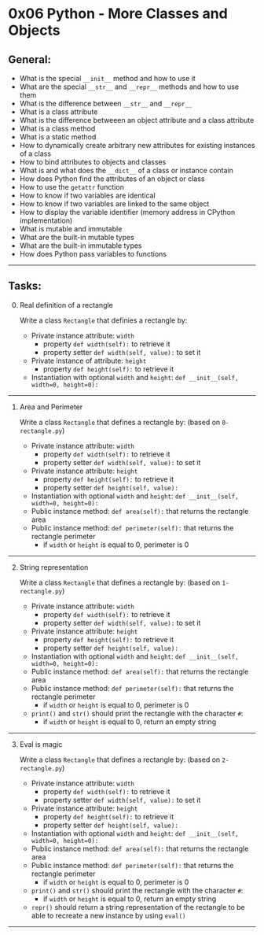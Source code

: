 # 0x06 Python - More Classes and Objects

## General: 

* What is the special `__init__` method and how to use it
* What are the special `__str__` and `__repr__` methods and how to use them
* What is the difference between `__str__` and `__repr__`
* What is a class attribute
* What is the difference betweeen an object attribute and a class attribute
* What is a class method
* What is a static method
* How to dynamically create arbitrary new attributes for existing instances of a class
* How to bind attributes to objects and classes
* What is and what does the `__dict__` of a class or instance contain
* How does Python find the attributes of an object or class
* How to use the `getattr` function
* How to know if two variables are identical
* How to know if two variables are linked to the same object
* How to display the variable identifier (memory address in CPython implementation)
* What is mutable and immutable
* What are the built-in mutable types
* What are the built-in immutable types
* How does Python pass variables to functions

---

## Tasks:

0. Real definition of a rectangle

    Write a class `Rectangle` that definies a rectangle by:
    * Private instance attribute: `width`
        * property `def width(self):` to retrieve it
        * property setter `def width(self, value):` to set it
    * Private instance of attribute: `height`
        * property `def height(self):` to retrieve it
    * Instantiation with optional `width` and `height`: `def __init__(self, width=0, height=0):`
---

1. Area and Perimeter

    Write a class `Rectangle` that defines a rectangle by: (based on `0-rectangle.py`)
    * Private instance attribute: `width`
        * property `def width(self):` to retrieve it
        * property setter `def width(self, value):` to set it
    * Private instance attribute: `height`
        * property `def height(self):` to retrieve it
        * property setter `def height(self, value):`
    * Instantiation with optional `width` and `height`: `def __init__(self, width=0, height=0):`
    * Public instance method: `def area(self):` that returns the rectangle area
    * Public instance method: `def perimeter(self):` that returns the rectangle perimeter
        * if `width` or `height` is equal to 0, perimeter is 0
---

2. String representation

    Write a class `Rectangle` that defines a rectangle by: (based on `1-rectangle.py`)
    * Private instance attribute: `width`
        * property `def width(self):` to retrieve it
        * property setter `def width(self, value):` to set it
    * Private instance attribute: `height`
        * property `def height(self):` to retrieve it
        * property setter `def height(self, value):`
    * Instantiation with optional `width` and `height`: `def __init__(self, width=0, height=0):`
    * Public instance method: `def area(self):` that returns the rectangle area
    * Public instance method: `def perimeter(self):` that returns the rectangle perimeter
        * if `width` or `height` is equal to 0, perimeter is 0
    * `print()` and `str()` should print the rectangle with the character `#`:
        * if `width` or `height` is equal to 0, return an empty string
---

3. Eval is magic

    Write a class `Rectangle` that defines a rectangle by: (based on `2-rectangle.py`)
    * Private instance attribute: `width`
        * property `def width(self):` to retrieve it
        * property setter `def width(self, value):` to set it
    * Private instance attribute: `height`
        * property `def height(self):` to retrieve it
        * property setter `def height(self, value):`
    * Instantiation with optional `width` and `height`: `def __init__(self, width=0, height=0):`
    * Public instance method: `def area(self):` that returns the rectangle area
    * Public instance method: `def perimeter(self):` that returns the rectangle perimeter
        * if `width` or `height` is equal to 0, perimeter is 0
    * `print()` and `str()` should print the rectangle with the character `#`:
        * if `width` or `height` is equal to 0, return an empty string
    * `repr()` should return a string representation of the rectangle to be able to recreate a new instance by using `eval()`
---
